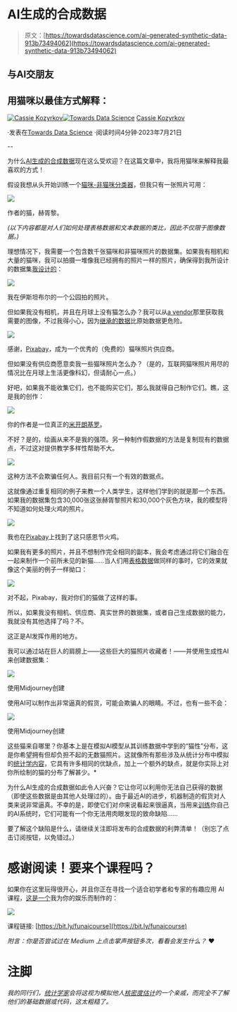 # AI生成的合成数据

> 原文：[https://towardsdatascience.com/ai-generated-synthetic-data-913b73494062](https://towardsdatascience.com/ai-generated-synthetic-data-913b73494062)

## 与AI交朋友

## 用猫咪以最佳方式解释：

[](https://kozyrkov.medium.com/?source=post_page-----913b73494062--------------------------------)[![Cassie Kozyrkov](../Images/ad18dd12979a4a3ec130bdf8b889af23.png)](https://kozyrkov.medium.com/?source=post_page-----913b73494062--------------------------------)[](https://towardsdatascience.com/?source=post_page-----913b73494062--------------------------------)[![Towards Data Science](../Images/a6ff2676ffcc0c7aad8aaf1d79379785.png)](https://towardsdatascience.com/?source=post_page-----913b73494062--------------------------------) [Cassie Kozyrkov](https://kozyrkov.medium.com/?source=post_page-----913b73494062--------------------------------)

·发表在[Towards Data Science](https://towardsdatascience.com/?source=post_page-----913b73494062--------------------------------) ·阅读时间4分钟·2023年7月21日

--

为什么[AI生成的合成数据](https://bit.ly/quaesita_synthguide3)现在这么受欢迎？在这篇文章中，我将用猫咪来解释我最喜欢的方式！

假设我想从头开始训练一个[猫咪-非猫咪分类器](http://bit.ly/quaesita_tiger)，但我只有一张照片可用：

![](../Images/03acd3331741fd39a7783d1778317729.png)

作者的猫，赫胥黎。

*(以下内容都是对人们如何处理表格数据和文本数据的类比，因此不仅限于图像数据。)*

理想情况下，我需要一个包含数千张猫咪和非猫咪照片的数据集。如果我有相机和大量的猫咪，我可以拍摄一堆像我已经拥有的照片一样的照片，确保得到我所设计的数据集[我设计的](https://bit.ly/quaesita_philadelphia)：

![](../Images/d559e09895cc0bd4358d81450e21731a.png)

我在伊斯坦布尔的一个公园拍的照片。

但如果我没有相机，并且在月球上没有猫怎么办？我可以从[a vendor](https://bit.ly/quaesita_datasearch)那里获取我需要的图像，不过我得小心，因为[继承的数据](https://bit.ly/quaesita_notyours)比原始数据更危险。

![](../Images/fc1d5127dc543cb398cfaf463a4da35a.png)

感谢，[Pixabay](https://pixabay.com/photos/cat-puss-kitten-siamese-siam-path-1656796/)，成为一个优秀的（免费的）猫咪照片供应商。

但如果没有供应商愿意卖我一些猫咪照片怎么办？（是的，互联网猫咪照片用尽的情况比在月球上生活更像科幻，但请耐心一点。）

好吧，如果我不能收集它们，也不能购买它们，那么我就得自己制作它们。瞧，这是我的创作：

![](../Images/06d25ae868fc5479b5e362097f5b459a.png)

你的作者是一位真正的[米开朗基罗](https://en.wikipedia.org/wiki/Michelangelo)。

不好？是的，绘画从来不是我的强项。另一种制作假数据的方法是复制现有的数据点，不过这对提供教学多样性帮助不大。

![](../Images/b207cf16130dbd76dd7e1922e3613cff.png)

这种方法不会欺骗任何人。我目前只有一个有效的数据点。

这就像通过重复相同的例子来教一个人类学生，这样他们学到的就是那一个东西。如果我的数据集包含30,000张这张赫胥黎照片和30,000个灰色方块，我的模型将不知道如何处理火鸡的照片。

![](../Images/c6f47e6d71b770e7c9eab9f4013c32fe.png)

我也在[Pixabay](https://pixabay.com/photos/cute-animal-portrait-eye-to-sit-3333100/)上找到了这只感恩节火鸡。

如果我有更多的照片，并且不想制作完全相同的副本，我会考虑通过将它们融合在一起来制作一个前所未见的新猫……当人们用[表格数据](https://bit.ly/quaesita_synthguide2)做同样的事时，它的效果就像这个美丽的例子一样拗口：

![](../Images/6dbba33ad492ca1c155cc18a643fcac2.png)

对不起，Pixabay，我对你们的猫做了这样的事。

所以，如果我没有相机、供应商、真实世界的数据集，或者自己生成数据的能力，我就没有其他选择了吗？不。

这正是AI发挥作用的地方。

我可以通过站在巨人的肩膀上——这些巨大的猫照片收藏者！——并使用生成性AI来创建数据集：

![](../Images/19bad9a6fa7ec9b7c7fab146736866fa.png)

使用Midjourney创建

使用AI可以制作出非常逼真的假货，可能会欺骗人的眼睛。不过，也有一些不会：

![](../Images/091b6f2084148aa66889f82ca020c3ca.png)

使用Midjourney创建

这些猫来自哪里？你基本上是在模拟AI模型从其训练数据中学到的“猫性”分布，这是你希望拥有但却负担不起的无数猫照片。这就像所有那些涉及从统计分布中模拟的[统计学内容](http://bit.ly/quaesita_sims)，它具有许多相同的优缺点，加上一个额外的缺点，就是你实际上对你所绘制的猫的分布了解甚少。*

为什么AI生成的合成数据如此令人兴奋？它让你可以利用你无法自己获得的数据（即使这些数据是由其他人处理过的）。由于最近AI的进步，机器制造的假货对人类来说非常逼真。不幸的是，即使它们对*你*来说看起来很逼真，当用来[训练](http://bit.ly/quaesita_mrbean)你自己的AI系统时，它们可能有一个你无法用肉眼发现的致命缺陷……

要了解这个缺陷是什么，请继续关注即将发布的合成数据的利弊清单！（别忘了点击订阅按钮，以免错过。）

# 感谢阅读！要来个课程吗？

如果你在这里玩得很开心，并且你正在寻找一个适合初学者和专家的有趣应用 AI 课程，[这是一个](https://bit.ly/funaicourse)我为你的娱乐而制作的：

![](../Images/300b5280620ea948fc3dbffb708084d4.png)

课程链接: [https://bit.ly/funaicourse](https://bit.ly/funaicourse)

*附言：你是否尝试过在 Medium 上点击掌声按钮多次，看看会发生什么？* ❤️

# 注脚

*我的同行们，[统计学家](http://bit.ly/quaesita_battle)会将这视为模拟他人[核密度估计](https://en.wikipedia.org/wiki/Kernel_density_estimation)的一个亲戚，而完全不了解他们的基础数据或代码，这太粗糙了。*

